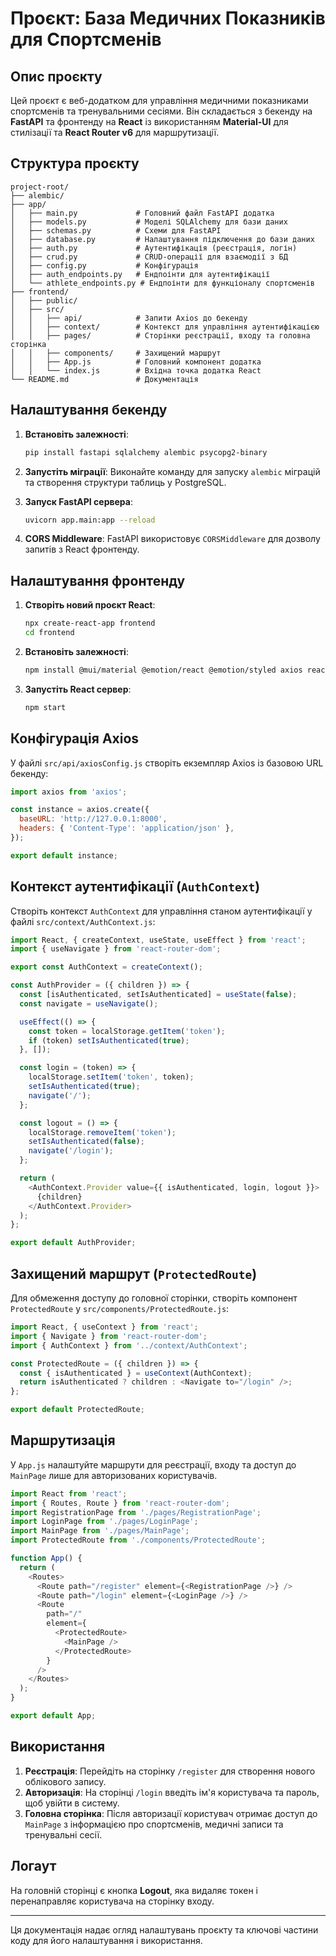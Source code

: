 
# Проєкт: База Медичних Показників для Спортсменів

## Опис проєкту

Цей проєкт є веб-додатком для управління медичними показниками спортсменів та тренувальними сесіями. Він складається з бекенду на **FastAPI** та фронтенду на **React** із використанням **Material-UI** для стилізації та **React Router v6** для маршрутизації.

## Структура проєкту

```
project-root/
├── alembic/
├── app/
│   ├── main.py             # Головний файл FastAPI додатка
│   ├── models.py           # Моделі SQLAlchemy для бази даних
│   ├── schemas.py          # Схеми для FastAPI
│   ├── database.py         # Налаштування підключення до бази даних
│   ├── auth.py             # Аутентифікація (реєстрація, логін)
│   ├── crud.py             # CRUD-операції для взаємодії з БД
│   ├── config.py           # Конфігурація
│   ├── auth_endpoints.py   # Ендпоінти для аутентифікації
│   └── athlete_endpoints.py # Ендпоінти для функціоналу спортсменів
├── frontend/
│   ├── public/
│   ├── src/
│   │   ├── api/            # Запити Axios до бекенду
│   │   ├── context/        # Контекст для управління аутентифікацією
│   │   ├── pages/          # Сторінки реєстрації, входу та головна сторінка
│   │   ├── components/     # Захищений маршрут
│   │   ├── App.js          # Головний компонент додатка
│   │   └── index.js        # Вхідна точка додатка React
└── README.md               # Документація
```

## Налаштування бекенду

1. **Встановіть залежності**:
   ```bash
   pip install fastapi sqlalchemy alembic psycopg2-binary
   ```

2. **Запустіть міграції**:
   Виконайте команду для запуску `alembic` міграцій та створення структури таблиць у PostgreSQL.

3. **Запуск FastAPI сервера**:
   ```bash
   uvicorn app.main:app --reload
   ```

4. **CORS Middleware**:
   FastAPI використовує `CORSMiddleware` для дозволу запитів з React фронтенду.

## Налаштування фронтенду

1. **Створіть новий проєкт React**:
   ```bash
   npx create-react-app frontend
   cd frontend
   ```

2. **Встановіть залежності**:
   ```bash
   npm install @mui/material @emotion/react @emotion/styled axios react-router-dom
   ```

3. **Запустіть React сервер**:
   ```bash
   npm start
   ```

## Конфігурація Axios

У файлі `src/api/axiosConfig.js` створіть екземпляр Axios із базовою URL бекенду:

```javascript
import axios from 'axios';

const instance = axios.create({
  baseURL: 'http://127.0.0.1:8000',
  headers: { 'Content-Type': 'application/json' },
});

export default instance;
```

## Контекст аутентифікації (`AuthContext`)

Створіть контекст `AuthContext` для управління станом аутентифікації у файлі `src/context/AuthContext.js`:

```javascript
import React, { createContext, useState, useEffect } from 'react';
import { useNavigate } from 'react-router-dom';

export const AuthContext = createContext();

const AuthProvider = ({ children }) => {
  const [isAuthenticated, setIsAuthenticated] = useState(false);
  const navigate = useNavigate();

  useEffect(() => {
    const token = localStorage.getItem('token');
    if (token) setIsAuthenticated(true);
  }, []);

  const login = (token) => {
    localStorage.setItem('token', token);
    setIsAuthenticated(true);
    navigate('/');
  };

  const logout = () => {
    localStorage.removeItem('token');
    setIsAuthenticated(false);
    navigate('/login');
  };

  return (
    <AuthContext.Provider value={{ isAuthenticated, login, logout }}>
      {children}
    </AuthContext.Provider>
  );
};

export default AuthProvider;
```

## Захищений маршрут (`ProtectedRoute`)

Для обмеження доступу до головної сторінки, створіть компонент `ProtectedRoute` у `src/components/ProtectedRoute.js`:

```javascript
import React, { useContext } from 'react';
import { Navigate } from 'react-router-dom';
import { AuthContext } from '../context/AuthContext';

const ProtectedRoute = ({ children }) => {
  const { isAuthenticated } = useContext(AuthContext);
  return isAuthenticated ? children : <Navigate to="/login" />;
};

export default ProtectedRoute;
```

## Маршрутизація

У `App.js` налаштуйте маршрути для реєстрації, входу та доступ до `MainPage` лише для авторизованих користувачів.

```javascript
import React from 'react';
import { Routes, Route } from 'react-router-dom';
import RegistrationPage from './pages/RegistrationPage';
import LoginPage from './pages/LoginPage';
import MainPage from './pages/MainPage';
import ProtectedRoute from './components/ProtectedRoute';

function App() {
  return (
    <Routes>
      <Route path="/register" element={<RegistrationPage />} />
      <Route path="/login" element={<LoginPage />} />
      <Route
        path="/"
        element={
          <ProtectedRoute>
            <MainPage />
          </ProtectedRoute>
        }
      />
    </Routes>
  );
}

export default App;
```

## Використання

1. **Реєстрація**: Перейдіть на сторінку `/register` для створення нового облікового запису.
2. **Авторизація**: На сторінці `/login` введіть ім'я користувача та пароль, щоб увійти в систему.
3. **Головна сторінка**: Після авторизації користувач отримає доступ до `MainPage` з інформацією про спортсменів, медичні записи та тренувальні сесії.

## Логаут

На головній сторінці є кнопка **Logout**, яка видаляє токен і перенаправляє користувача на сторінку входу.

---

Ця документація надає огляд налаштувань проєкту та ключові частини коду для його налаштування і використання.
